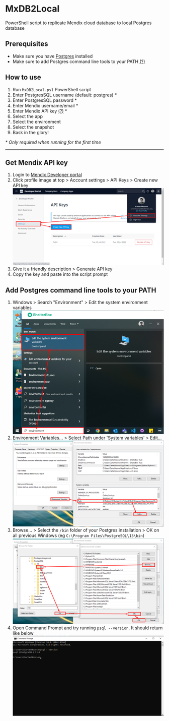 # MxDB2Local
PowerShell script to replicate Mendix cloud database to local Postgres database

## Prerequisites
 - Make sure you have [Postgres](https://www.postgresql.org/download/windows/) installed
 - Make sure to add Postgres command line tools to your PATH [(?)](#add-postgres-command-line-tools-to-your-path)

## How to use
 1. Run `MxDB2Local.ps1` PowerShell script
 2. Enter PostgresSQL username (default: postgres) *
 3. Enter PostgresSQL password *
 4. Enter Mendix username/email *
 5. Enter Mendix API key [(?)](#get-mendix-api-key) *
 6. Select the app
 7. Select the environment
 8. Select the snapshot
 9. Bask in the glory!

*\* Only required when running for the first time*

---

## Get Mendix API key
 1. Login to [Mendix Developer portal](https://sprintr.home.mendix.com/link/profilesettings/apikeys)
 2. Click profile image at top > Account settings > API Keys > Create new API key ![](screenshots/Screenshot-MendixAPIKey.png)
 3. Give it a friendly description > Generate API key
 4. Copy the key and paste into the script prompt

## Add Postgres command line tools to your PATH
 1. Windows > Search "Environment" > Edit the system environment variables ![](screenshots/Screenshot-PostgresPATH1.png)
 2. Environment Variables... > Select Path under 'System variables' > Edit... ![](screenshots/Screenshot-PostgresPATH2.png)
 3. Browse... > Select the `/bin` folder of your Postgres installation > OK on all previous Windows (eg `C:\Program Files\PostgreSQL\13\bin`) ![](screenshots/Screenshot-PostgresPATH3.png)
 4. Open Command Prompt and try running `psql --version`. It should return like below ![](screenshots/Screenshot-PostgresPATH4.png)
